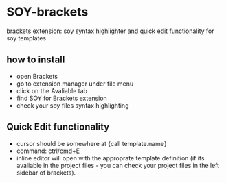 # SOY-brackets
brackets extension: soy syntax highlighter and quick edit functionality for soy templates

## how to install
- open Brackets
- go to extension manager under file menu
- click on the Avaliable tab
- find SOY for Brackets extension
- check your soy files syntax highlighting

## Quick Edit functionality
- cursor should be somewhere at {call template.name}
- command: ctrl/cmd+E
- inline editor will open with the approprate template definition (if its avaliable in the project files -  you can check your project files in the left sidebar of brackets).

